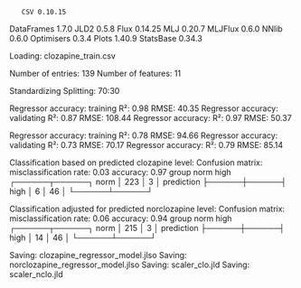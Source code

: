        CSV 0.10.15
DataFrames 1.7.0
      JLD2 0.5.8
      Flux 0.14.25
       MLJ 0.20.7
   MLJFlux 0.6.0
     NNlib 0.6.0
Optimisers 0.3.4
     Plots 1.40.9
 StatsBase 0.34.3

Loading: clozapine_train.csv

Number of entries: 139
Number of features: 11

Standardizing
Splitting: 70:30

Regressor accuracy: training
  R²: 0.98
  RMSE: 40.35
Regressor accuracy: validating
  R²: 0.87
  RMSE: 108.44
Regressor accuracy:
  R²: 0.97
  RMSE: 50.37

Regressor accuracy: training
  R²: 0.78
  RMSE: 94.66
Regressor accuracy: validating
  R²: 0.73
  RMSE: 70.17
Regressor accuracy:
  R²: 0.79
  RMSE: 85.14

Classification based on predicted clozapine level:
Confusion matrix:
  misclassification rate: 0.03
  accuracy: 0.97
                     group
                  norm   high   
                ┌──────┬──────┐
           norm │  223 │    3 │
prediction      ├──────┼──────┤
           high │    6 │   46 │
                └──────┴──────┘
         
Classification adjusted for predicted norclozapine level:
Confusion matrix:
  misclassification rate: 0.06
  accuracy: 0.94
                     group
                  norm   high   
                ┌──────┬──────┐
           norm │  215 │    3 │
prediction      ├──────┼──────┤
           high │   14 │   46 │
                └──────┴──────┘
         
Saving: clozapine_regressor_model.jlso
Saving: norclozapine_regressor_model.jlso
Saving: scaler_clo.jld
Saving: scaler_nclo.jld

